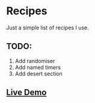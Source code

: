 # Recipes

Just a simple list of recipes I use.  

## TODO:
1. Add randomiser
2. Add named timers
3. Add desert section

## [Live Demo](https://alien2080.github.io/recipes)
